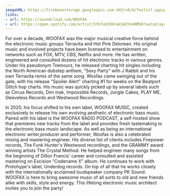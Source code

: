 ```yaml
---
imageURL: https://firebasestorage.googleapis.com:443/v0/b/festivl.appspot.com/o/userContent%2F1881F7C6-4B34-469B-A559-3F45C7AFE65B.png?alt=media&token=3d2f7a9d-97e1-4d80-b492-ec486f281674
links:
- url: https://soundcloud.com/WOOFAX
- url: https://open.spotify.com/artist/5YGfuUCO9rwUjW2Ye4NMb0?autoplay=true
---
```

For over a decade, WOOFAX was the major musical creative force behind the electronic music groups Terravita and Hot Pink Delorean. His original music and involved projects have been licensed to entertainment on networks such as FOX, MTV, CBS, Netflix and more. He has written, engineered and consulted dozens of hit electronic tracks in various genres. Under his pseudonym Tremourz, he released charting hit singles including the North American dubstep anthem, “Sexy Party” with J Rabbit and his own Terravita remix of the same song.
Woofax came swinging out of the gate, with his release "Spoiler Alert" charting #1 for weeks on the Beatport Glitch hop charts. His music was quickly picked up by several labels such as Circus Records, Dim mak, Impossible Records, Jungle Cakes, PLAY ME, Sleeveless Records and Westwood Recordings.

In 2020, his focus shifted to his own label, WOOFAX MUSIC, created exclusively to release his own evolving aesthetic of electronic bass music. Paired with his label is the WOOFAX RADIO PODCAST, a self-hosted show that premieres new tracks from the label and provides fresh tastemaking to the electronic bass music landscape.
As well as being an international electronic writer,producer and performer, Woofax is also a celebrated mixing and mastering engineer. His diverse list of clients includes Firepower records, The Funk Hunter's Westwood recordings, and the GRAMMY award winning artists The Crystal Method. He helped engineer many songs from the beginning of Dillon Francis’ career and consulted and assisted mastering on Excision “Codename X” album. He continues to work with Protohype's label, Underdog records. On top of all that he works closely with the internationally acclaimed loudspeaker company PK Sound.
WOOFAX is here to bring awesome music of all sorts to old and new friends alike with skills, style and energy. This lifelong electronic music architect invites you to join the party!

